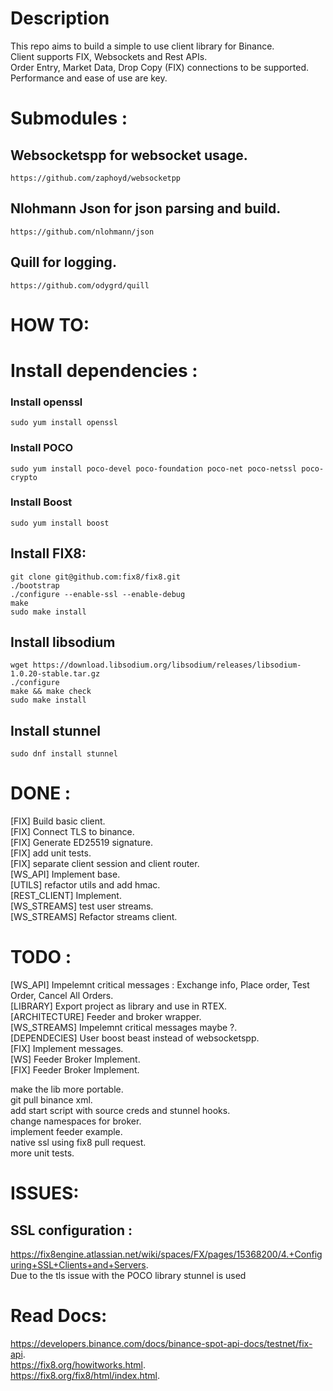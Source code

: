 # Description
This repo aims to build a simple to use client library for Binance.       
Client supports FIX, Websockets and Rest APIs.   
Order Entry, Market Data, Drop Copy (FIX) connections to be supported.   
Performance and ease of use are key.    

# Submodules :
## Websocketspp for websocket usage. 
```
https://github.com/zaphoyd/websocketpp  
```

## Nlohmann Json for json parsing and build.
```
https://github.com/nlohmann/json  
```

## Quill for logging.
```
https://github.com/odygrd/quill  
```


# HOW TO:
# Install dependencies : 
### Install openssl
```
sudo yum install openssl
```
### Install POCO
```
sudo yum install poco-devel poco-foundation poco-net poco-netssl poco-crypto
```
### Install Boost
```
sudo yum install boost
```
## Install FIX8: 
```
git clone git@github.com:fix8/fix8.git   
./bootstrap   
./configure --enable-ssl --enable-debug
make  
sudo make install  
```
## Install libsodium
```
wget https://download.libsodium.org/libsodium/releases/libsodium-1.0.20-stable.tar.gz
./configure 
make && make check
sudo make install
```

## Install stunnel
```
sudo dnf install stunnel
```

# DONE :
[FIX] Build basic client.   
[FIX] Connect TLS to binance.   
[FIX] Generate ED25519 signature.   
[FIX] add unit tests.   
[FIX] separate client session and client router.     
[WS_API] Implement base.   
[UTILS] refactor utils and add hmac.   
[REST_CLIENT] Implement.   
[WS_STREAMS] test user streams.   
[WS_STREAMS] Refactor streams client.   

# TODO : 
[WS_API] Impelemnt critical messages : Exchange info, Place order, Test Order, Cancel All Orders.   
[LIBRARY] Export project as library and use in RTEX.   
[ARCHITECTURE] Feeder and broker wrapper.   
[WS_STREAMS] Impelemnt critical messages maybe ?.      
[DEPENDECIES] User boost beast instead of websocketspp.   
[FIX] Implement messages.  
[WS] Feeder Broker Implement.   
[FIX] Feeder Broker Implement.   

make the lib more portable.  
git pull binance xml.   
add start script with source creds and stunnel hooks.   
change namespaces for broker.  
implement feeder example.   
native ssl using fix8 pull request.   
more unit tests.

# ISSUES:
## SSL configuration :
https://fix8engine.atlassian.net/wiki/spaces/FX/pages/15368200/4.+Configuring+SSL+Clients+and+Servers.   
Due to the tls issue with the POCO library stunnel is used


# Read Docs: 
https://developers.binance.com/docs/binance-spot-api-docs/testnet/fix-api.   
https://fix8.org/howitworks.html.  
https://fix8.org/fix8/html/index.html.   